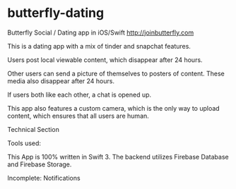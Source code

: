 # butterfly-dating
Butterfly Social / Dating app in iOS/Swift
http://joinbutterfly.com

This is a dating app with a mix of tinder and snapchat features.

Users post local viewable content, which disappear after 24 hours.

Other users can send a picture of themselves to posters of content. These media also disappear after 24 hours.

If users both like each other, a chat is opened up.

This app also features a custom camera, which is the only way to upload content, 
which ensures that all users are human.



Technical Section

Tools used:

This App is 100% written in Swift 3.
The backend utilizes Firebase Database and Firebase Storage.

Incomplete:
Notifications
